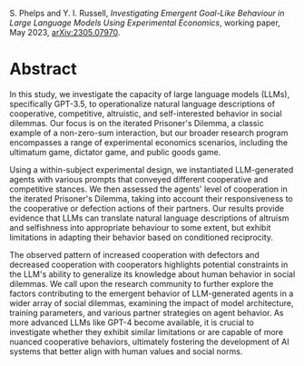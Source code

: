 
S. Phelps and Y. I. Russell, *Investigating Emergent Goal-Like Behaviour in Large Language Models Using Experimental Economics*, working paper, May 2023, [arXiv:2305.07970](https://arxiv.org/abs/2305.07970).

# Abstract

In this study, we investigate the capacity of large language models (LLMs), specifically GPT-3.5, to operationalize
natural language descriptions of cooperative, competitive, altruistic, and self-interested behavior in social dilemmas.
Our focus is on the iterated Prisoner's Dilemma, a classic example of a non-zero-sum interaction, but our broader
research program encompasses a range of experimental economics scenarios, including the ultimatum game, dictator game,
and public goods game.

Using a within-subject experimental design, we instantiated LLM-generated agents with various prompts that conveyed
different cooperative and competitive stances. We then assessed the agents' level of cooperation in the iterated
Prisoner's Dilemma, taking into account their responsiveness to the cooperative or defection actions of their partners.
Our results provide evidence that LLMs can translate natural language descriptions of altruism and selfishness
into appropriate behaviour to some extent, but exhibit limitations in adapting their behavior based on conditioned
reciprocity.

The observed pattern of increased cooperation with defectors and decreased cooperation with cooperators highlights
potential constraints in the LLM's ability to generalize its knowledge about human behavior in social dilemmas. We call
upon the research community to further explore the factors contributing to the emergent behavior of LLM-generated agents
in a wider array of social dilemmas, examining the impact of model architecture, training parameters, and various
partner strategies on agent behavior. As more advanced LLMs like GPT-4 become available, it is crucial to investigate
whether they exhibit similar limitations or are capable of more nuanced cooperative behaviors, ultimately fostering the
development of AI systems that better align with human values and social norms.

```{tableofcontents}
```

